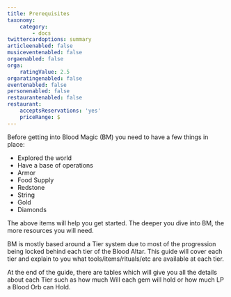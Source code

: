 ```yaml
---
title: Prerequisites
taxonomy:
    category:
        - docs
twittercardoptions: summary
articleenabled: false
musiceventenabled: false
orgaenabled: false
orga:
    ratingValue: 2.5
orgaratingenabled: false
eventenabled: false
personenabled: false
restaurantenabled: false
restaurant:
    acceptsReservations: 'yes'
    priceRange: $
---
```


Before getting into Blood Magic (BM) you need to have a few things in place:

* Explored the world
* Have a base of operations
* Armor
* Food Supply
* Redstone
* String
* Gold
* Diamonds

The above items will help you get started. The deeper you dive into BM, the more resources you will need.

BM is mostly based around a Tier system due to most of the progression being locked behind each tier of the Blood Altar. This guide will cover each tier and explain to you what tools/items/rituals/etc are available at each tier.

At the end of the guide, there are tables which will give you all the details about each Tier such as how much Will each gem will hold or how much LP a Blood Orb can Hold.
